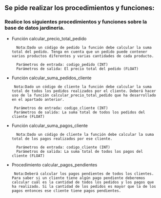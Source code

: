 ## Se pide realizar los procedimientos y funciones:

### Realice los siguientes procedimientos y funciones sobre la base de datos jardineria.

- Función calcular_precio_total_pedido

        Nota:Dado un código de pedido la función debe calcular la suma total del pedido. Tenga en cuenta que un pedido puede contener varios productos diferentes y varias cantidades de cada producto.

        Parámetros de entrada: codigo_pedido (INT)
        Parámetros de salida: El precio total del pedido (FLOAT)

-  Función calcular_suma_pedidos_cliente

        Nota:Dado un código de cliente la función debe calcular la suma total de todos los pedidos realizados por el cliente. Deberá hacer uso de la función calcular_precio_total_pedido que ha desarrollado en el apartado anterior.

        Parámetros de entrada: codigo_cliente (INT)
        Parámetros de salida: La suma total de todos los pedidos del cliente (FLOAT)

- Función calcular_suma_pagos_cliente

        Nota:Dado un código de cliente la función debe calcular la suma total de los pagos realizados por ese cliente.

        Parámetros de entrada: codigo_cliente (INT)
        Parámetros de salida: La suma total de todos los pagos del cliente (FLOAT)

-  Procedimiento calcular_pagos_pendientes

        Nota:Deberá calcular los pagos pendientes de todos los clientes. Para saber si un cliente tiene algún pago pendiente deberemos calcular cuál es la cantidad de todos los pedidos y los pagos que ha realizado. Si la cantidad de los pedidos es mayor que la de los pagos entonces ese cliente tiene pagos pendientes.

